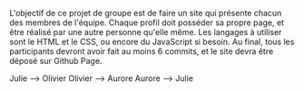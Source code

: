 L'objectif de ce projet de groupe est de faire un site qui présente chacun des membres de l'équipe.
Chaque profil doit posséder sa propre page, et être réalisé par une autre personne qu'elle même.
Les langages à utiliser sont le HTML et le CSS, ou encore du JavaScript si besoin.
Au final, tous les participants devront avoir fait au moins 6 commits, et le site devra être déposé sur Github Page.

Julie --> Olivier
Olivier --> Aurore
Aurore --> Julie
